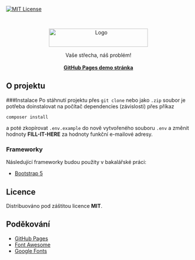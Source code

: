 [![MIT License][license-shield]][license-url]

<!-- PROJECT LOGO -->
<br />
<p align="center">
  <a><img src="https://github.com/MarvelousMartin/jirfa/blob/master/assets/images/logoJPG.jpg?raw=true" alt="Logo" width="270" height="50"></a>
  <p align="center">
    Vaše střecha, náš problém!
    <br>
    <br>
    <a href="https://marvelousmartin.github.io/thesis-deploy"><strong>GitHub Pages demo stránka</strong></a><br>
  </p>
</p>


## O projektu
###Instalace
Po stáhnutí projektu přes `git clone` nebo jako `.zip` soubor je potřeba doinstalovat na počítač
dependencies (závislosti) přes příkaz

```composer install```

a poté zkopírovat `.env.example` do nově vytvořeného souboru `.env` a změnit hodnoty **FILL-IT-HERE** za hodnoty funkční
e-mailové adresy. 

### Frameworky

Následující frameworky budou použity v bakalářské práci:
* [Bootstrap 5](https://getbootstrap.com)

## Licence

Distribuováno pod záštitou licence **MIT**.

<!-- ACKNOWLEDGEMENTS -->
## Poděkování
* [GitHub Pages](https://pages.github.com)
* [Font Awesome](https://fontawesome.com)
* [Google Fonts](https://fonts.google.com)



<!-- MARKDOWN LINKS & IMAGES -->
[license-shield]: https://img.shields.io/github/license/othneildrew/Best-README-Template.svg?style=for-the-badge
[license-url]: https://github.com/othneildrew/Best-README-Template/blob/master/LICENSE.txt
